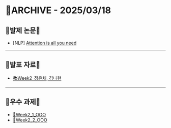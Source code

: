 # 📁ARCHIVE - 2025/03/18

## 💚발제 논문💚  
- [NLP] [Attention is all you need](https://proceedings.neurips.cc/paper_files/paper/2017/file/3f5ee243547dee91fbd053c1c4a845aa-Paper.pdf)
---

## 💚발표 자료💚
- [📚Week2_정은채, 김나현](https://github.com/nuyhan55/8th-Research/blob/001b59c7806f742da16a5ce9c11898a2567b58fd/Week2_%EB%B0%9C%ED%91%9C%EC%9E%90%EB%A3%8C(Transformer).pdf)
---

## 💚우수 과제💚
- [🌟Week2_1_OOO]()
- [🌟Week2_2_OOO]()
